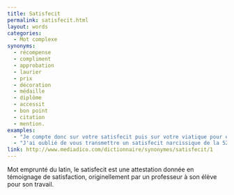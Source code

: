 ```yaml
---
title: Satisfecit
permalink: satisfecit.html
layout: words
categories:
  - Mot complexe
synonyms:
  - récompense
  - compliment
  - approbation
  - laurier
  - prix
  - décoration
  - médaille
  - diplôme
  - accessit
  - bon point
  - citation
  - mention.
examples:
  - "Je compte donc sur votre satisfecit puis sur votre viatique pour éviter toute imprécation inique ! (cf. Correspondance)"
  - "J'ai oublié de vous transmettre un satisfecit narcissique de la 52e promo."
link: http://www.mediadico.com/dictionnaire/synonymes/satisfecit/1
---
```


Mot emprunté du latin, le satisfecit est une attestation donnée en témoignage de satisfaction, originellement par un professeur à son élève pour son travail. 
